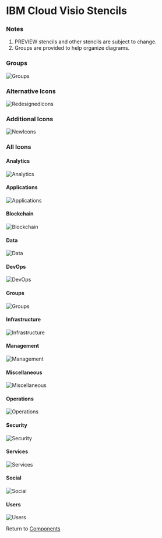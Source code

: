# IBM Cloud Visio Stencils

### Notes

1. PREVIEW stencils and other stencils are subject to change.
2. Groups are provided to help organize diagrams.

### Groups

![Groups](/images/groups.png)

### Alternative Icons 

![RedesignedIcons](/images/redesignedicons.png)

### Additional Icons

![NewIcons](/images/newicons.png)

### All Icons

#### Analytics
![Analytics](/images/icons/analytics.png)

#### Applications
![Applications](/images/icons/applicaitons.png)

#### Blockchain
![Blockchain](/images/icons/blockchain.png)

#### Data
![Data](/images/icons/data.png)

#### DevOps
![DevOps](/images/icons/devops.png)

#### Groups
![Groups](/images/icons/groups.png)

#### Infrastructure
![Infrastructure](/images/icons/infrastructure.png)

#### Management
![Management](/images/icons/management.png)

#### Miscellaneous
![Miscellaneous](/images/icons/miscellaneous.png)

#### Operations
![Operations](/images/icons/operations.png)

#### Security
![Security](/images/icons/security.png)

#### Services
![Services](/images/icons/services.png)

#### Social
![Social](/images/icons/social.png)

#### Users
![Users](/images/icons/users.png)

Return to [Components](/README.md)
